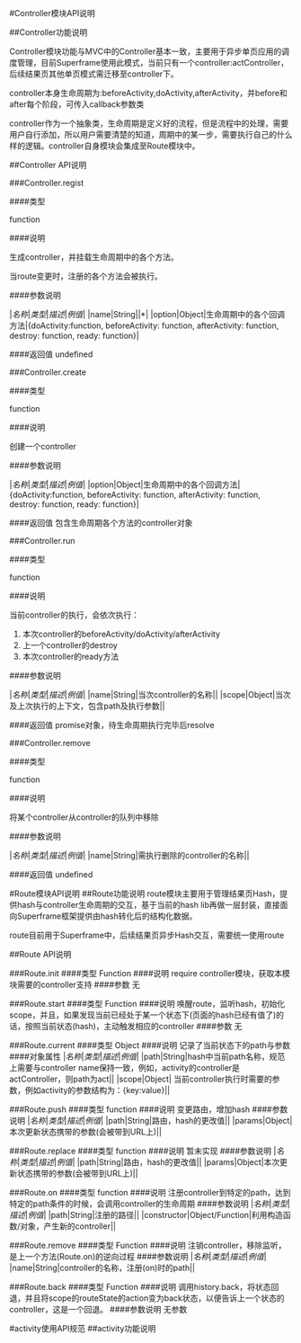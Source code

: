 #Controller模块API说明

##Controller功能说明

Controller模块功能与MVC中的Controller基本一致，主要用于异步单页应用的调度管理，目前Superframe使用此模式，当前只有一个controller:actController，后续结果页其他单页模式需迁移至controller下。

controller本身生命周期为:beforeActivity,doActivity,afterActivity，并before和after每个阶段，可传入callback参数类

controller作为一个抽象类，生命周期是定义好的流程，但是流程中的处理，需要用户自行添加，所以用户需要清楚的知道，周期中的某一步，需要执行自己的什么样的逻辑。controller自身模块会集成至Route模块中。


##Controller API说明

###Controller.regist

####类型

function

####说明

生成controller，并挂载生命周期中的各个方法。

当route变更时，注册的各个方法会被执行。

####参数说明

|*名称*|*类型*|*描述*|*例值*|
|name|String||\*|
|option|Object|生命周期中的各个回调方法|{doActivity:function, beforeActivity: function, afterActivity: function, destroy: function, ready: function}|

####返回值
undefined


###Controller.create

####类型

function

####说明

创建一个controller

####参数说明

|*名称*|*类型*|*描述*|*例值*|
|option|Object|生命周期中的各个回调方法|{doActivity:function, beforeActivity: function, afterActivity: function, destroy: function, ready: function}|


####返回值
包含生命周期各个方法的controller对象


###Controller.run

####类型

function

####说明

当前controller的执行，会依次执行：
1. 本次controller的beforeActivity/doActivity/afterActivity
2. 上一个controller的destroy
3. 本次controller的ready方法

####参数说明

|*名称*|*类型*|*描述*|*例值*|
|name|String|当次controller的名称||
|scope|Object|当次及上次执行的上下文，包含path及执行参数||


####返回值
promise对象，待生命周期执行完毕后resolve



###Controller.remove

####类型

function

####说明

将某个controller从controller的队列中移除

####参数说明

|*名称*|*类型*|*描述*|*例值*|
|name|String|需执行删除的controller的名称||

####返回值
undefined


#Route模块API说明
##Route功能说明
route模块主要用于管理结果页Hash，提供hash与controller生命周期的交互，基于当前的hash lib再做一层封装，直接面向Superframe框架提供由hash转化后的结构化数据。

route目前用于Superframe中，后续结果页异步Hash交互，需要统一使用route

##Route API说明


###Route.init
####类型
Function
####说明
require controller模块，获取本模块需要的controller支持
####参数
无


###Route.start
####类型
Function
####说明
唤醒route，监听hash，初始化scope，并且，如果发现当前已经处于某一个状态下(页面的hash已经有值了)的话，按照当前状态(hash)，主动触发相应的controller
####参数
无


###Route.current
####类型
Object
####说明
记录了当前状态下的path与参数
####对象属性
|*名称*|*类型*|*描述*|*例值*|
|path|String|hash中当前path名称，规范上需要与controller name保持一致，例如，activity的controller是actController，则path为act||
|scope|Object|  当前controller执行时需要的参数，例如activity的参数结构为：{key:value}||

###Route.push
####类型
function
####说明
变更路由，增加hash
####参数说明
|*名称*|*类型*|*描述*|*例值*|
|path|String|路由，hash的更改值||
|params|Object|本次更新状态携带的参数(会被带到URL上)||



###Route.replace
####类型
function
####说明
暂未实现
####参数说明
|*名称*|*类型*|*描述*|*例值*|
|path|String|路由，hash的更改值||
|params|Object|本次更新状态携带的参数(会被带到URL上)||




###Route.on
####类型
function
####说明
注册controller到特定的path，达到特定的path条件的时候，会调用controller的生命周期
####参数说明
|*名称*|*类型*|*描述*|*例值*|
|path|String|注册的路径||
|constructor|Object/Function|利用构造函数/对象，产生新的controller||



###Route.remove
####类型
Function
####说明
注销controller，移除监听，是上一个方法(Route.on)的逆向过程
####参数说明
|*名称*|*类型*|*描述*|*例值*|
|name|String|controller的名称，注册(on)时的path||


###Route.back
####类型
Function
####说明
调用history.back，将状态回退，并且将scope的routeState的action变为back状态，以便告诉上一个状态的controller，这是一个回退。
####参数说明
无参数




#activity使用API规范
##activity功能说明

